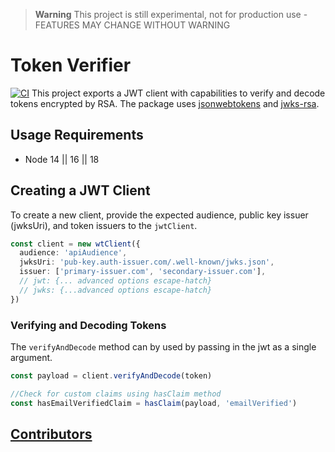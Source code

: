 > **Warning**
> This project is still experimental, not for production use - FEATURES MAY CHANGE WITHOUT WARNING

# Token Verifier
[![CI](https://github.com/northone-inc/token-verify/actions/workflows/ci.yml/badge.svg)](https://github.com/northone-inc/token-verify/actions/workflows/ci.yml)
This project exports a JWT client with capabilities to verify and decode tokens encrypted by RSA. The package uses [jsonwebtokens](https://www.npmjs.com/package/jsonwebtoken) and [jwks-rsa](https://www.npmjs.com/package/jwks-rsa).

## Usage Requirements
- Node 14 || 16 || 18

## Creating a JWT Client

To create a new client, provide the expected audience, public key issuer (jwksUri), and token issuers to the `jwtClient`.

```typescript
const client = new wtClient({
  audience: 'apiAudience',
  jwksUri: 'pub-key.auth-issuer.com/.well-known/jwks.json',
  issuer: ['primary-issuer.com', 'secondary-issuer.com'],
  // jwt: {... advanced options escape-hatch} 
  // jwks: {...advanced options escape-hatch}
})
```

### Verifying and Decoding Tokens

The `verifyAndDecode` method can by used by passing in the jwt as a single argument.

```typescript
const payload = client.verifyAndDecode(token)

//Check for custom claims using hasClaim method
const hasEmailVerifiedClaim = hasClaim(payload, 'emailVerified')
```

## [Contributors](CONTRIBUTORS.md)